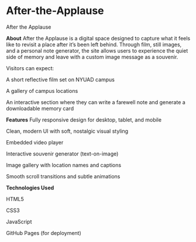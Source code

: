 # After-the-Applause
After the Applause

**About**
After the Applause is a digital space designed to capture what it feels like to revisit a place after it’s been left behind. Through film, still images, and a personal note generator, the site allows users to experience the quiet side of memory and leave with a custom image message as a souvenir.

Visitors can expect:

A short reflective film set on NYUAD campus

A gallery of campus locations

An interactive section where they can write a farewell note and generate a downloadable memory card

**Features**
Fully responsive design for desktop, tablet, and mobile

Clean, modern UI with soft, nostalgic visual styling

Embedded video player

Interactive souvenir generator (text-on-image)

Image gallery with location names and captions

Smooth scroll transitions and subtle animations

**Technologies Used**

HTML5

CSS3

JavaScript

GitHub Pages (for deployment)
